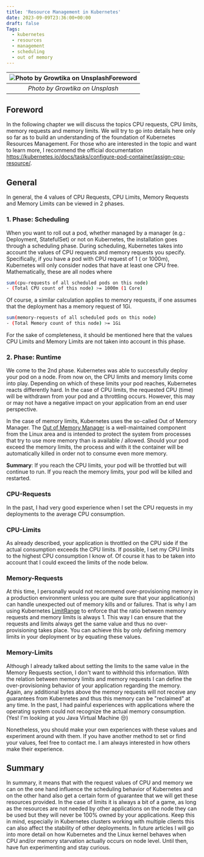 ```yaml
---
title: 'Resource Management in Kubernetes'
date: 2023-09-09T23:36:00+00:00
draft: false
Tags:
  - kubernetes
  - resources
  - management
  - scheduling
  - out of memory
---
```


| ![Photo by Growtika on UnsplashForeword](https://cdn-images-1.medium.com/max/1600/0*mye2tGZdVkKTFr1c) |
|:--:|
| *Photo by Growtika on Unsplash* |

## Foreword

In the following chapter we will discuss the topics CPU requests, CPU limits, memory requests and memory limits. We will try to go into details here only so far as to build an understanding of the foundation of Kubernetes Resources Management. For those who are interested in the topic and want to learn more, I recommend the official documentation <https://kubernetes.io/docs/tasks/configure-pod-container/assign-cpu-resource/>.

## General

In general, the 4 values of CPU Requests, CPU Limits, Memory Requests and Memory Limits can be viewed in 2 phases.

### 1. Phase: Scheduling

When you want to roll out a pod, whether managed by a manager (e.g.: Deployment, StatefulSet) or not on Kubernetes, the installation goes through a scheduling phase. During scheduling, Kubernetes takes into account the values of CPU requests and memory requests you specify.
Specifically, if you have a pod with CPU request of 1 ( or 1000m), Kubernetes will only consider nodes that have at least one CPU free. Mathematically, these are all nodes where

```bash
sum(cpu-requests of all scheduled pods on this node)
- (Total CPU count of this node) >= 1000m (1 Core)
```

Of course, a similar calculation applies to memory requests, if one assumes that the deployment has a memory request of 1Gi.

```bash
sum(memory-requests of all scheduled pods on this node)
- (Total Memory count of this node) >= 1Gi
```

For the sake of completeness, it should be mentioned here that the values CPU Limits and Memory Limits are not taken into account in this phase.

### 2. Phase: Runtime

We come to the 2nd phase. Kubernetes was able to successfully deploy your pod on a node. From now on, the CPU limits and memory limits come into play. Depending on which of these limits your pod reaches, Kubernetes reacts differently hard. In the case of CPU limits, the requested CPU (time) will be withdrawn from your pod and a throttling occurs. However, this may or may not have a negative impact on your application from an end user perspective.

In the case of memory limits, Kubernetes uses the so-called Out of Memory Manager. The [Out of Memory Manager](https://www.kernel.org/doc/gorman/html/understand/understand016.html) is a well-maintained component from the Linux area and is intended to protect the system from processes that try to use more memory than is available / allowed. Should your pod exceed the memory limits, the process and with it the container will be automatically killed in order not to consume even more memory.

**Summary**: If you reach the CPU limits, your pod will be throttled but will continue to run. If you reach the memory limits, your pod will be killed and restarted.

### CPU-Requests

In the past, I had very good experience when I set the CPU requests in my deployments to the average CPU consumption.

### CPU-Limits

As already described, your application is throttled on the CPU side if the actual consumption exceeds the CPU limits. If possible, I set my CPU limits to the highest CPU consumption I know of. Of course it has to be taken into account that I could exceed the limits of the node below.

### Memory-Requests

At this time, I personally would not recommend over-provisioning memory in a production environment unless you are quite sure that your application(s) can handle unexpected out of memory kills and or failures. That is why I am using Kubernetes [LimitRange](https://kubernetes.io/docs/concepts/policy/limit-range/) to enforce that the ratio between memory requests and memory limits is always 1.
This way I can ensure that the requests and limits always get the same value and thus no over-provisioning takes place. You can achieve this by only defining memory limits in your deployment or by equating these values.

### Memory-Limits

Although I already talked about setting the limits to the same value in the Memory Requests section, I don't want to withhold this information. With the relation between memory limits and memory requests I can define the over-provisioning behavior of your application regarding the memory. Again, any additional bytes above the memory requests will not receive any guarantees from Kubernetes and thus this memory can be "reclaimed" at any time. In the past, I had painful experiences with applications where the operating system could not recognize the actual memory consumption. (Yes! I'm looking at you Java Virtual Machine 😒)

Nonetheless, you should make your own experiences with these values and experiment around with them. If you have another method to set or find your values, feel free to contact me. I am always interested in how others make their experience.

## Summary

In summary, it means that with the request values of CPU and memory we can on the one hand influence the scheduling behavior of Kubernetes and on the other hand also get a certain form of guarantee that we will get these resources provided. In the case of limits it is always a bit of a game, as long as the resources are not needed by other applications on the node they can be used but they will never be 100% owned by your applications.
Keep this in mind, especially in Kubernetes clusters working with multiple clients this can also affect the stability of other deployments. In future articles I will go into more detail on how Kubernetes and the Linux kernel behaves when CPU and/or memory starvation actually occurs on node level.
Until then, have fun experimenting and stay curious.
